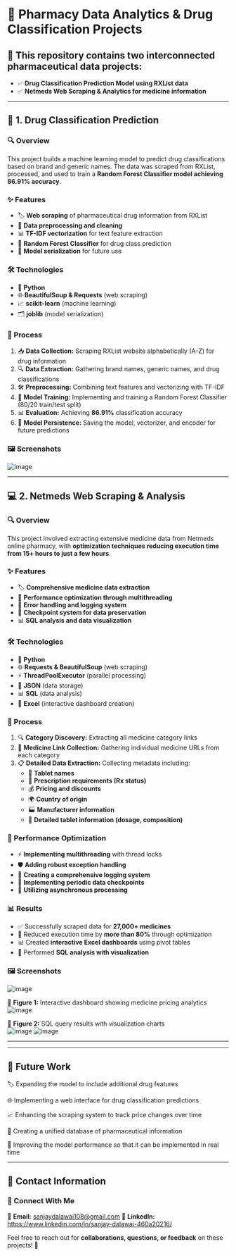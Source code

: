 # 💊 Pharmacy Data Analytics & Drug Classification Projects

## 📌 This repository contains two interconnected pharmaceutical data projects:
- ✅ **Drug Classification Prediction Model using RXList data**
- ✅ **Netmeds Web Scraping & Analytics for medicine information**

---

## 🏥 1. Drug Classification Prediction

### 🔍 Overview
This project builds a machine learning model to predict drug classifications based on brand and generic names. The data was scraped from RXList, processed, and used to train a **Random Forest Classifier model achieving 86.91% accuracy**.

### ✨ Features
- 🏷 **Web scraping** of pharmaceutical drug information from RXList
- 🔄 **Data preprocessing and cleaning**
- 📊 **TF-IDF vectorization** for text feature extraction
- 🤖 **Random Forest Classifier** for drug class prediction
- 💾 **Model serialization** for future use

### 🛠 Technologies
- 🐍 **Python**
- 🌐 **BeautifulSoup & Requests** (web scraping)
- 📈 **scikit-learn** (machine learning)
- 🗂 **joblib** (model serialization)

### 🔬 Process
1. 📥 **Data Collection:** Scraping RXList website alphabetically (A-Z) for drug information
2. 🔍 **Data Extraction:** Gathering brand names, generic names, and drug classifications
3. 🛠 **Preprocessing:** Combining text features and vectorizing with TF-IDF
4. 🎯 **Model Training:** Implementing and training a Random Forest Classifier (80/20 train/test split)
5. 📊 **Evaluation:** Achieving **86.91%** classification accuracy
6. 💾 **Model Persistence:** Saving the model, vectorizer, and encoder for future predictions

### 🖼 Screenshots
![image](https://github.com/user-attachments/assets/fc9227ec-a2b5-4ffa-9a22-340b0d0f30f3)


---

## 💻 2. Netmeds Web Scraping & Analysis

### 🔍 Overview
This project involved extracting extensive medicine data from Netmeds online pharmacy, with **optimization techniques reducing execution time from 15+ hours to just a few hours**.

### ✨ Features
- 🏷 **Comprehensive medicine data extraction**
- 🚀 **Performance optimization through multithreading**
- 🔄 **Error handling and logging system**
- 💾 **Checkpoint system for data preservation**
- 📊 **SQL analysis and data visualization**

### 🛠 Technologies
- 🐍 **Python**
- 🌐 **Requests & BeautifulSoup** (web scraping)
- ⚡ **ThreadPoolExecutor** (parallel processing)
- 📂 **JSON** (data storage)
- 📊 **SQL** (data analysis)
- 📑 **Excel** (interactive dashboard creation)

### 🔬 Process
1. 🔍 **Category Discovery:** Extracting all medicine category links
2. 🔗 **Medicine Link Collection:** Gathering individual medicine URLs from each category
3. 📋 **Detailed Data Extraction:** Collecting metadata including:
   - 💊 **Tablet names**
   - 📜 **Prescription requirements (Rx status)**
   - 💰 **Pricing and discounts**
   - 🌍 **Country of origin**
   - 🏭 **Manufacturer information**
   - 🔬 **Detailed tablet information (dosage, composition)**

### 🚀 Performance Optimization
- ⚡ **Implementing multithreading** with thread locks
- 🛡 **Adding robust exception handling**
- 📝 **Creating a comprehensive logging system**
- 💾 **Implementing periodic data checkpoints**
- 🔄 **Utilizing asynchronous processing**

### 📊 Results
- ✅ Successfully scraped data for **27,000+ medicines**
- 🚀 Reduced execution time by **more than 80%** through optimization
- 📊 Created **interactive Excel dashboards** using pivot tables
- 🔎 Performed **SQL analysis with visualization**

### 🖼 Screenshots
 ![image](https://github.com/user-attachments/assets/f7fa2fc4-a097-4918-8a6d-c8c43e8a98f1)

📸 **Figure 1:** Interactive dashboard showing medicine pricing analytics  
![image](https://github.com/user-attachments/assets/aa970b68-1eff-46ea-b2ba-fca21c25e574)

📸 **Figure 2:** SQL query results with visualization charts  
![image](https://github.com/user-attachments/assets/ff56b7c6-9cc6-4074-a610-60ec6e06707b)
![image](https://github.com/user-attachments/assets/64363c2e-e757-4623-9724-23476bf80931)

---




---

## 🔮 Future Work
🏷 Expanding the model to include additional drug features

🌐 Implementing a web interface for drug classification predictions

📈 Enhancing the scraping system to track price changes over time

🏥 Creating a unified database of pharmaceutical information

🚀 Improving the model performance so that it can be implemented in real time

---

## 📩 Contact Information
### 🤝 Connect With Me
📧 **Email:** sanjaydalawai108@gmail.com
🔗 **LinkedIn:** https://www.linkedin.com/in/sanjay-dalawai-460a20216/

Feel free to reach out for **collaborations, questions, or feedback** on these projects! 🚀

